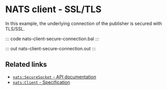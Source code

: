 # NATS client - SSL/TLS

In this example, the underlying connection of the publisher is secured with TLS/SSL. 

::: code nats-client-secure-connection.bal :::

::: out nats-client-secure-connection.out :::

## Related links
- [`nats:SecureSocket` - API documentation](https://lib.ballerina.io/ballerinax/nats/latest/records/SecureSocket)
- [`nats:Client` - Specification](https://github.com/ballerina-platform/module-ballerinax-nats/blob/master/docs/spec/spec.md#2-connection)

